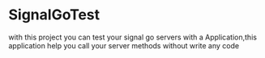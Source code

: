 # SignalGoTest
with this project you can test your signal go servers with a Application,this application help you call your server methods without write any code
